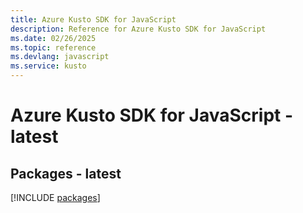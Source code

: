 ```yaml
---
title: Azure Kusto SDK for JavaScript
description: Reference for Azure Kusto SDK for JavaScript
ms.date: 02/26/2025
ms.topic: reference
ms.devlang: javascript
ms.service: kusto
---
```

# Azure Kusto SDK for JavaScript - latest
## Packages - latest
[!INCLUDE [packages](kusto-index.md)]